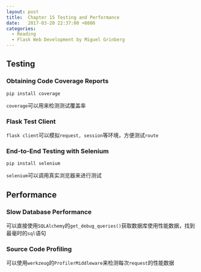 ```yaml
---
layout: post
title:  Chapter 15 Testing and Performance
date:   2017-03-20 22:37:00 +0800
categories:
  - Reading
  - Flask Web Development by Miguel Grinberg
---
```


## Testing

### Obtaining Code Coverage Reports

```shell
pip install coverage
```

`coverage`可以用来检测测试覆盖率

### Flask Test Client

`flask client`可以模拟`request, session`等环境，方便测试`route`

### End-to-End Testing with Selenium

```shell
pip install selenium
```

`selenium`可以调用真实浏览器来进行测试

## Performance

### Slow Database Performance

可以直接使用`SQLAlchemy`的`get_debug_queries()`获取数据库使用性能数据，找到最毫时的`sql`语句

### Source Code Profiling

可以使用`werkzeug`的`ProfilerMiddleware`来检测每次`request`的性能数据
